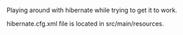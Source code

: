 Playing around with hibernate while trying to get it to work.

hibernate.cfg.xml file is located in src/main/resources.